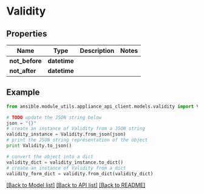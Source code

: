 # Validity


## Properties

Name | Type | Description | Notes
------------ | ------------- | ------------- | -------------
**not_before** | **datetime** |  | 
**not_after** | **datetime** |  | 

## Example

```python
from ansible.module_utils.appliance_api_client.models.validity import Validity

# TODO update the JSON string below
json = "{}"
# create an instance of Validity from a JSON string
validity_instance = Validity.from_json(json)
# print the JSON string representation of the object
print Validity.to_json()

# convert the object into a dict
validity_dict = validity_instance.to_dict()
# create an instance of Validity from a dict
validity_form_dict = validity.from_dict(validity_dict)
```
[[Back to Model list]](../README.md#documentation-for-models) [[Back to API list]](../README.md#documentation-for-api-endpoints) [[Back to README]](../README.md)


